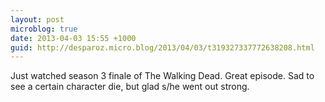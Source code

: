 ```yaml
---
layout: post
microblog: true
date: 2013-04-03 15:55 +1000
guid: http://desparoz.micro.blog/2013/04/03/t319327337772638208.html
---
```

Just watched season 3 finale of The Walking Dead. Great episode. Sad to see a certain character die, but glad s/he went out strong.

